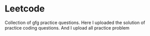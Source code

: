 # Leetcode
Collection of gfg practice questions.
Here I uploaded the solution of practice coding questions.
And I upload all practice problem  
